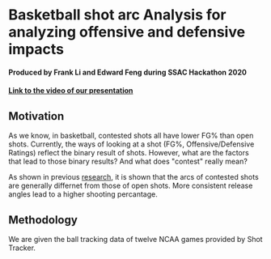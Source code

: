# Basketball shot arc Analysis for analyzing offensive and defensive impacts
#### Produced by Frank Li and Edward Feng during SSAC Hackathon 2020
#### [Link to the video of our presentation](https://www.youtube.com/watch?v=23yu22i0Ip0&feature=youtu.be&t=970)

## Motivation
As we know, in basketball, contested shots all have lower FG% than open shots. Currently, the ways of looking at a shot (FG%, Offensive/Defensive Ratings) reflect the binary result of shots. However, what are the factors that lead to those binary results? And what does "contest" really mean?

As shown in previous [research](https://arxiv.org/abs/1905.00822), it is shown that the arcs of contested shots are generally differnet from those of open shots. More consistent release angles lead to a higher shooting percantage.

## Methodology
We are given the ball tracking data of twelve NCAA games provided by Shot Tracker.
